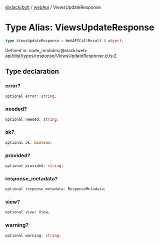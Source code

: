 [@slack/bolt](../../../../index.md) / [webApi](../index.md) / ViewsUpdateResponse

# Type Alias: ViewsUpdateResponse

```ts
type ViewsUpdateResponse = WebAPICallResult & object;
```

Defined in: node\_modules/@slack/web-api/dist/types/response/ViewsUpdateResponse.d.ts:2

## Type declaration

### error?

```ts
optional error: string;
```

### needed?

```ts
optional needed: string;
```

### ok?

```ts
optional ok: boolean;
```

### provided?

```ts
optional provided: string;
```

### response\_metadata?

```ts
optional response_metadata: ResponseMetadata;
```

### view?

```ts
optional view: View;
```

### warning?

```ts
optional warning: string;
```
